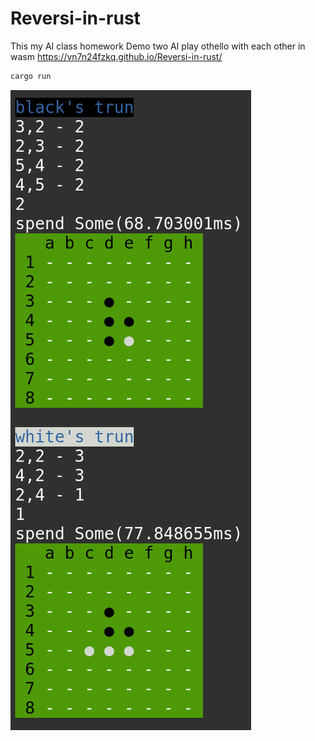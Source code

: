 # Reversi-in-rust

This my AI class homework
Demo two AI play othello with each other in wasm
https://vn7n24fzkq.github.io/Reversi-in-rust/

```sh
cargo run
```

![](res/demo.png?raw=true "Demo")

